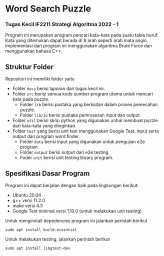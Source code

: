 # Word Search Puzzle

### Tugas Kecil IF2211 Strategi Algoritma 2022 - 1

Program ini merupakan program pencari kata-kata pada suatu table huruf. Kata yang ditemukan dapat berada di 8 arah seperti arah mata angin. Implementasi dari program ini menggunakan algoritma Brute Force dan menggunakan bahasa C++.

## Struktur Folder

Repositori ini memiliki folder yaitu

- Folder `docs` berisi laporan dari tugas kecil ini.
- Folder `src` berisi semua kode sumber program utama untuk mencari kata pada puzzle.
  - Folder `lib` berisi pustaka yang berkaitan dalam proses pemecahan puzzle.
  - Folder `lib/io` berisi pustaka pemrosesan input dan output.
- Folder `util` berisi skrip python yang digunakan untuk membuat puzzle dari kata-kata yang diinginkan.
- Folder `test` yang berisi unit test menggunakan Google Test, input serta output dari program word finder.
  - Folder `data` berisi input yang digunakan untuk pengujian e2e program
  - Folder `output` berisi output dari e2e testing.
  - Foder `unit` berisi unit testing library program.

## Spesifikasi Dasar Program

Program ini dapat berjalan dengan baik pada lingkungan berikut:

- Ubuntu 20.04
- g++ versi 11.2.0
- make versi 4.3
- Google Test minimal versi 1.10.0 (untuk melakukan unit testing)

Untuk menginstall depedencies program ini jalankan perintah berikut

```shell
sudo apt install build-essential
```

Untuk melakukan testing, jalankan perintah berikut

```shell
sudo apt install libgtest-dev
```
